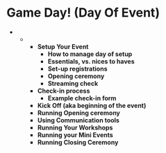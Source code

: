 # Game Day! \(Day Of Event\)



* * * **Setup Your Event**
      * **How to manage day of setup** 
      * **Essentials, vs. nices to haves**
      * **Set-up registrations**
      * **Opening ceremony**
      * **Streaming check**
    * **Check-in process** 
      * **Example check-in form** 
    * **Kick Off \(aka beginning of the event\)**
    * **Running Opening ceremony**
    * **Using Communication tools**
    * **Running Your Workshops**
    * **Running your Mini Events**
    * **Running Closing Ceremony**

